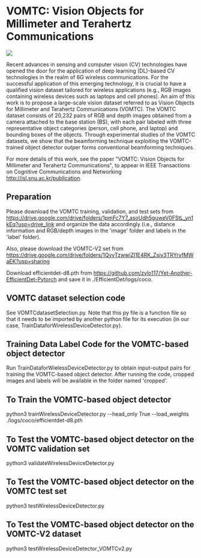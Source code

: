 # VOMTC: Vision Objects for Millimeter and Terahertz Communications

![](VOMTC_github.png)

Recent advances in sensing and computer vision (CV) technologies have opened the door for the application of
deep learning (DL)-based CV technologies in the realm of 6G wireless communications. For the successful application of this
emerging technology, it is crucial to have a qualified vision dataset tailored for wireless applications (e.g., RGB images
containing wireless devices such as laptops and cell phones). An aim of this work is to propose a large-scale vision dataset
referred to as Vision Objects for Millimeter and Terahertz Communications (VOMTC). The VOMTC dataset consists of
20,232 pairs of RGB and depth images obtained from a camera attached to the base station (BS), with each pair labeled with
three representative object categories (person, cell phone, and  laptop) and bounding boxes of the objects. Through experimental
studies of the VOMTC datasets, we show that the beamforming technique exploiting the VOMTC-trained object detector outper
forms conventional beamforming techniques.

For more details of this work, see the paper "VOMTC: Vision Objects for Millimeter and Terahertz Communications", to appear in IEEE Transactions on Cognitive Communications and Networking http://isl.snu.ac.kr/publication.


## Preparation

Please download the VOMTC training, validation, and test sets from https://drive.google.com/drive/folders/1pmFc7Y7_asoUdh5guweV0FStL_yn1kEq?usp=drive_link and organize the data accordingly (i.e., distance information and RGB/depth images in the 'image' folder and labels in the 'label' folder). 

Also, please download the VOMTC-V2 set from https://drive.google.com/drive/folders/1QyyTzwwiZl1E4RK_Zsiy3TRYryfMWaEK?usp=sharing

Download efficientdet-d8.pth from https://github.com/zylo117/Yet-Another-EfficientDet-Pytorch and save it in ./EfficientDet/logs/coco.

## VOMTC dataset selection code

See VOMTCdatasetSelection.py.
Note that this py file is a function file so that it needs to be imported 
by another python file for its execution (in our case, TrainDataforWirelessDeviceDetector.py). 

## Training Data Label Code for the VOMTC-based object detector

Run TrainDataforWielessDeviceDetector.py to obtain input-output pairs for training the VOMTC-based object detector.
After running the code, cropped images and labels will be available in the folder named 'cropped'. 

## To Train the VOMTC-based object detector

python3 trainWirelessDeviceDetector.py --head_only True --load_weights ./logs/coco/efficientdet-d8.pth

## To Test the VOMTC-based object detector on the VOMTC validation set

python3 validateWirelessDeviceDetector.py

## To Test the VOMTC-based object detector on the VOMTC test set

python3 testWirelessDeviceDetector.py

## To Test the VOMTC-based object detector on the VOMTC-V2 dataset

python3 testWirelessDeviceDetector_VOMTCv2.py
